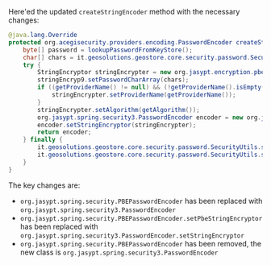 Here'ed the updated `createStringEncoder` method with the necessary changes:
```java
@java.lang.Override
protected org.acegisecurity.providers.encoding.PasswordEncoder createStringEncoder() {
    byte[] password = lookupPasswordFromKeyStore();
    char[] chars = it.geosolutions.geostore.core.security.password.SecurityUtils.toChars(password);
    try {
        StringEncryptor stringEncrypter = new org.jasypt.encryption.pbe.StandardPBEStringEncryptor();
        stringEncryp9.setPasswordCharArray(chars);
        if ((getProviderName() != null) && (!getProviderName().isEmpty())) {
            stringEncrypter.setProviderName(getProviderName());
        }
        stringEncrypter.setAlgorithm(getAlgorithm());
        org.jasypt.spring.security3.PasswordEncoder encoder = new org.jasypt.spring.security3.PasswordEncoder();
        encoder.setStringEncryptor(stringEncrypter);
        return encoder;
    } finally {
        it.geosolutions.geostore.core.security.password.SecurityUtils.scramble(password);
        it.geosolutions.geostore.core.security.password.SecurityUtils.scramble(chars);
    }
}
```
The key changes are:

- `org.jasypt.spring.security.PBEPasswordEncoder` has been replaced with `org.jasypt.spring.security3.PasswordEncoder`
- `org.jasypt.spring.security.PBEPasswordEncoder.setPbeStringEncryptor` has been replaced with `org.jasypt.spring.security3.PasswordEncoder.setStringEncryptor`
- `org.jasypt.spring.security.PBEPasswordEncoder` has been removed, the new class is `org.jasypt.spring.security3.PasswordEncoder`